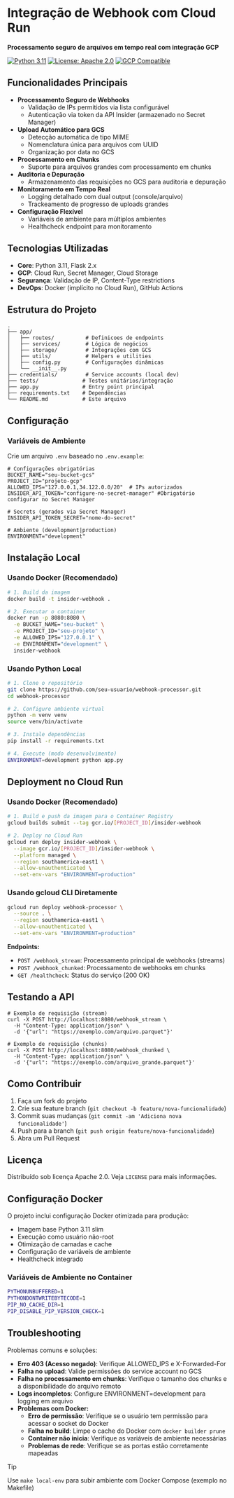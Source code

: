 # Integração de Webhook com Cloud Run

**Processamento seguro de arquivos em tempo real com integração GCP**

[![Python 3.11](https://img.shields.io/badge/Python-3.11+-blue.svg)](https://www.python.org/)
[![License: Apache 2.0](https://img.shields.io/badge/License-Apache_2.0-green.svg)](https://opensource.org/licenses/Apache-2.0)
[![GCP Compatible](https://img.shields.io/badge/GCP-Cloud_Run%20%7C%20Secret_Manager%20%7C%20GCS-orange.svg)](https://cloud.google.com)

## Funcionalidades Principais
- **Processamento Seguro de Webhooks**
  - Validação de IPs permitidos via lista configurável
  - Autenticação via token da API Insider (armazenado no Secret Manager)
- **Upload Automático para GCS**
  - Detecção automática de tipo MIME
  - Nomenclatura única para arquivos com UUID
  - Organização por data no GCS
- **Processamento em Chunks**
  - Suporte para arquivos grandes com processamento em chunks
- **Auditoria e Depuração**
  - Armazenamento das requisições no GCS para auditoria e depuração
- **Monitoramento em Tempo Real**
  - Logging detalhado com dual output (console/arquivo)
  - Trackeamento de progresso de uploads grandes
- **Configuração Flexível**
  - Variáveis de ambiente para múltiplos ambientes
  - Healthcheck endpoint para monitoramento

## Tecnologias Utilizadas
- **Core**: Python 3.11, Flask 2.x
- **GCP**: Cloud Run, Secret Manager, Cloud Storage
- **Segurança**: Validação de IP, Content-Type restrictions
- **DevOps**: Docker (implícito no Cloud Run), GitHub Actions

## Estrutura do Projeto
```
.
├── app/
│   ├── routes/          # Definicoes de endpoints
│   ├── services/        # Lógica de negócios
│   ├── storage/         # Integrações com GCS
│   ├── utils/           # Helpers e utilities
│   ├── config.py        # Configurações dinâmicas
│   └── __init__.py
├── credentials/         # Service accounts (local dev)
├── tests/              # Testes unitários/integração
├── app.py              # Entry point principal
├── requirements.txt    # Dependências
└── README.md           # Este arquivo
```

## Configuração

### Variáveis de Ambiente
Crie um arquivo `.env` baseado no `.env.example`:
```
# Configurações obrigatórias
BUCKET_NAME="seu-bucket-gcs"
PROJECT_ID="projeto-gcp"
ALLOWED_IPS="127.0.0.1,34.122.0.0/20"  # IPs autorizados
INSIDER_API_TOKEN="configure-no-secret-manager" #Obrigatório configurar no Secret Manager

# Secrets (gerados via Secret Manager)
INSIDER_API_TOKEN_SECRET="nome-do-secret"

# Ambiente (development|production)
ENVIRONMENT="development"
```

## Instalação Local

### Usando Docker (Recomendado)
```bash
# 1. Build da imagem
docker build -t insider-webhook .

# 2. Executar o container
docker run -p 8080:8080 \
  -e BUCKET_NAME="seu-bucket" \
  -e PROJECT_ID="seu-projeto" \
  -e ALLOWED_IPS="127.0.0.1" \
  -e ENVIRONMENT="development" \
  insider-webhook
```

### Usando Python Local
```bash
# 1. Clone o repositório
git clone https://github.com/seu-usuario/webhook-processor.git
cd webhook-processor

# 2. Configure ambiente virtual
python -m venv venv
source venv/bin/activate

# 3. Instale dependências
pip install -r requirements.txt

# 4. Execute (modo desenvolvimento)
ENVIRONMENT=development python app.py
```

## Deployment no Cloud Run

### Usando Docker (Recomendado)
```bash
# 1. Build e push da imagem para o Container Registry
gcloud builds submit --tag gcr.io/[PROJECT_ID]/insider-webhook

# 2. Deploy no Cloud Run
gcloud run deploy insider-webhook \
  --image gcr.io/[PROJECT_ID]/insider-webhook \
  --platform managed \
  --region southamerica-east1 \
  --allow-unauthenticated \
  --set-env-vars "ENVIRONMENT=production"
```

### Usando gcloud CLI Diretamente
```bash
gcloud run deploy webhook-processor \
  --source . \
  --region southamerica-east1 \
  --allow-unauthenticated \
  --set-env-vars "ENVIRONMENT=production"
```

**Endpoints:**
- `POST /webhook_stream`: Processamento principal de webhooks (streams)
- `POST /webhook_chunked`: Processamento de webhooks em chunks
- `GET /healthcheck`: Status do serviço (200 OK)

## Testando a API
```
# Exemplo de requisição (stream)
curl -X POST http://localhost:8080/webhook_stream \
  -H "Content-Type: application/json" \
  -d '{"url": "https://exemplo.com/arquivo.parquet"}'

# Exemplo de requisição (chunks)
curl -X POST http://localhost:8080/webhook_chunked \
  -H "Content-Type: application/json" \
  -d '{"url": "https://exemplo.com/arquivo_grande.parquet"}'
```

## Como Contribuir
1. Faça um fork do projeto
2. Crie sua feature branch (`git checkout -b feature/nova-funcionalidade`)
3. Commit suas mudanças (`git commit -am 'Adiciona nova funcionalidade'`)
4. Push para a branch (`git push origin feature/nova-funcionalidade`)
5. Abra um Pull Request

## Licença
Distribuído sob licença Apache 2.0. Veja `LICENSE` para mais informações.

## Configuração Docker

O projeto inclui configuração Docker otimizada para produção:

- Imagem base Python 3.11 slim
- Execução como usuário não-root
- Otimização de camadas e cache
- Configuração de variáveis de ambiente
- Healthcheck integrado

### Variáveis de Ambiente no Container
```bash
PYTHONUNBUFFERED=1
PYTHONDONTWRITEBYTECODE=1
PIP_NO_CACHE_DIR=1
PIP_DISABLE_PIP_VERSION_CHECK=1
```

## Troubleshooting
Problemas comuns e soluções:
- **Erro 403 (Acesso negado)**: Verifique ALLOWED_IPS e X-Forwarded-For
- **Falha no upload**: Valide permissões do service account no GCS
- **Falha no processamento em chunks**: Verifique o tamanho dos chunks e a disponibilidade do arquivo remoto
- **Logs incompletos**: Configure ENVIRONMENT=development para logging em arquivo
- **Problemas com Docker:**
  - **Erro de permissão**: Verifique se o usuário tem permissão para acessar o socket do Docker
  - **Falha no build**: Limpe o cache do Docker com `docker builder prune`
  - **Container não inicia**: Verifique as variáveis de ambiente necessárias
  - **Problemas de rede**: Verifique se as portas estão corretamente mapeadas

> [!TIP]
> Use `make local-env` para subir ambiente com Docker Compose (exemplo no Makefile)